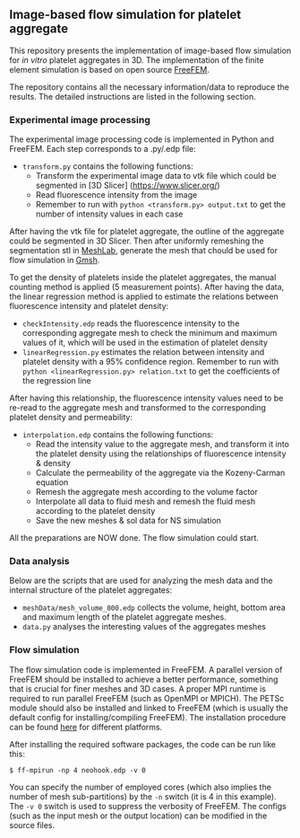 ## Image-based flow simulation for platelet aggregate

This repository presents the implementation of image-based flow simulation for *in vitro* platelet aggregates in 3D. The implementation of the finite element simulation is based on open source [FreeFEM](https://freefem.org/).

The repository contains all the necessary information/data to reproduce the results. The detailed instructions are listed in the following section.

### Experimental image processing

The experimental image processing code is implemented in Python and FreeFEM. Each step corresponds to a .py/.edp file:

* `transform.py` contains the following functions:
  - Transform the experimental image data to vtk file which could be segmented in [3D Slicer] (https://www.slicer.org/) 
  - Read fluorescence intensity from the image
  - Remember to run with `python <transform.py> output.txt` to get the number of intensity values in each case

After having the vtk file for platelet aggregate, the outline of the aggregate could be segmented in 3D Slicer. Then after uniformly remeshing the segmentation stl in [MeshLab](https://www.meshlab.net/), generate the mesh that chould be used for flow simulation in [Gmsh](https://gmsh.info/). 

To get the density of platelets inside the platelet aggregates, the manual counting method is applied (5 measurement points). After having the data, the linear regression method is applied to estimate the relations between fluorescence intensity and platelet density:
* `checkIntensity.edp` reads the fluorescence intensity to the corresponding aggregate mesh to check the minimum and maximum values of it, which will be used in the estimation of platelet density
* `linearRegression.py` estimates the relation between intensity and platelet density with a 95% confidence region. Remember to run with `python <linearRegression.py> relation.txt` to get the coefficients of the regression line

After having this relationship, the fluorescence intensity values need to be re-read to the aggregate mesh and transformed to the corresponding platelet density and permeability:
* `interpolation.edp` contains the following functions:
  - Read the intensity value to the aggregate mesh, and transform it into the platelet density using the relationships of fluorescence intensity & density
  - Calculate the permeability of the aggregate via the Kozeny-Carman equation
  - Remesh the aggregate mesh according to the volume factor
  - Interpolate all data to fluid mesh and remesh the fluid mesh according to the platelet density
  - Save the new meshes & sol data for NS simulation

All the preparations are NOW done. The flow simulation could start.

### Data analysis

Below are the scripts that are used for analyzing the mesh data and the internal structure of the platelet aggregates:
* `meshData/mesh_volume_800.edp` collects the volume, height, bottom area and maximum length of the platelet aggregate meshes.
* `data.py` analyses the interesting values of the aggregates meshes

### Flow simulation
The flow simulation code is implemented in FreeFEM. A parallel version of FreeFEM should be installed to achieve a better performance, something that is crucial for finer meshes and 3D cases. A proper MPI runtime is required to run parallel FreeFEM (such as OpenMPI or MPICH). The PETSc module should also be installed and linked to FreeFEM (which is usually the default config for installing/compiling FreeFEM). The installation procedure can be found [here](https://doc.freefem.org/introduction/installation.html) for different platforms.

After installing the required software packages, the code can be run like this:

`$ ff-mpirun -np 4 neohook.edp -v 0`

You can specify the number of employed cores (which also implies the number of mesh sub-partitions) by the `-n` switch (it is 4 in this example). The `-v 0` switch is used to suppress the verbosity of FreeFEM. The configs (such as the input mesh or the output location) can be modified in the source files.

